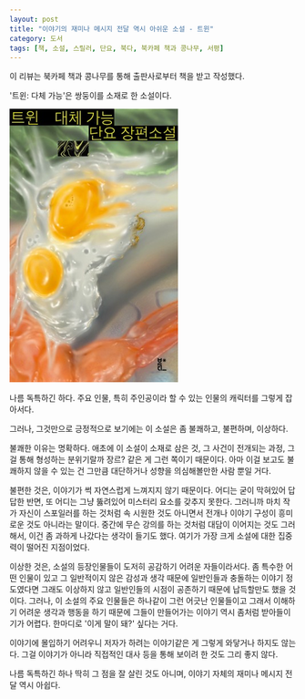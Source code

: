 ```yaml
---
layout: post
title: "이야기의 재미나 메시지 전달 역시 아쉬운 소설 - 트윈"
category: 도서
tags: [책, 소설, 스릴러, 단요, 북다, 북카페 책과 콩나무, 서평]
---
```


<div class="ftc-ad-notice">
이 리뷰는 북카페 책과 콩나무를 통해 출판사로부터 책을 받고 작성했다.
</div>



'트윈: 다체 가능'은
쌍둥이를 소재로 한 소설이다.

![표지](/images/book/twin-2025-book.jpg)

나름 독특하긴 하다.
주요 인물, 특히 주인공이라 할 수 있는 인물의 캐릭터를 그렇게 잡아서다.

그러나, 그것만으로 긍정적으로 보기에는
이 소설은 좀 불쾌하고,
불편하며,
이상하다.

불쾌한 이유는 명확하다.
애초에 이 소설이 소재로 삼은 것,
그 사건이 전개되는 과정,
그걸 통해 형성하는 분위기랄까 장르? 같은 게 그런 쪽이기 때문이다.
아마 이걸 보고도 불쾌하지 않을 수 있는 건
그만큼 대단하거나 성향을 의심해볼만한 사람 뿐일 거다.

불편한 것은,
이야기가 썩 자연스럽게 느껴지지 않기 때문이다.
어디는 굳이 막혀있어 답답한 반면,
또 어디는 그냥 뚫려있어 미스터리 요소를 갖추지 못한다.
그러니까 마치 작가 자신이 스포일러를 하는 것처럼 속 시원한 것도 아니면서
전개나 이야기 구성이 흥미로운 것도 아니라는 말이다.
중간에 무슨 강의를 하는 것처럼 대담이 이어지는 것도 그러해서,
이건 좀 과하게 나갔다는 생각이 들기도 했다.
여기가 가장 크게 소설에 대한 집중력이 떨어진 지점이었다.

이상한 것은,
소설의 등장인물들이 도저히 공감하기 어려운 자들이라서다.
좀 특수한 어떤 인물이 있고
그 일반적이지 않은 감성과 생각 때문에 일반인들과 충돌하는 이야기 정도였다면
그래도 이상하지 않고 일반인들의 시점이 공존하기 때문에 납득할만도 했을 것이다.
그러나, 이 소설의 주요 인물들은 하나같이 그런 어긋난 인물들이고
그래서 이해하기 어려운 생각과 행동을 하기 때문에
그들이 만들어가는 이야기 역시 좀처럼 받아들이기가 어렵다.
한마디로 '이게 말이 돼?' 싶다는 거다.

이야기에 몰입하기 어려우니
저자가 하려는 이야기같은 게 그렇게 와닿거나 하지도 않는다.
그걸 이야기가 아니라 직접적인 대사 등을 통해 보이려 한 것도 그리 좋지 않다.

나름 독특하긴 하나
딱히 그 점을 잘 살린 것도 아니며,
이야기 자체의 재미나 메시지 전달 역시 아쉽다.
